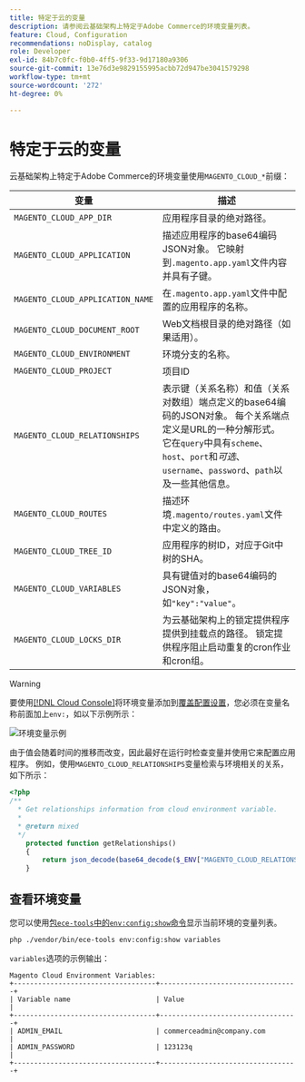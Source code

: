 ```yaml
---
title: 特定于云的变量
description: 请参阅云基础架构上特定于Adobe Commerce的环境变量列表。
feature: Cloud, Configuration
recommendations: noDisplay, catalog
role: Developer
exl-id: 84b7c0fc-f0b0-4ff5-9f33-9d17180a9306
source-git-commit: 13e76d3e9829155995acbb72d947be3041579298
workflow-type: tm+mt
source-wordcount: '272'
ht-degree: 0%

---
```


# 特定于云的变量

云基础架构上特定于Adobe Commerce的环境变量使用`MAGENTO_CLOUD_*`前缀：

| 变量 | 描述 |
| -------- | --------------- |
| `MAGENTO_CLOUD_APP_DIR` | 应用程序目录的绝对路径。 |
| `MAGENTO_CLOUD_APPLICATION` | 描述应用程序的base64编码JSON对象。 它映射到`.magento.app.yaml`文件内容并具有子键。 |
| `MAGENTO_CLOUD_APPLICATION_NAME` | 在`.magento.app.yaml`文件中配置的应用程序的名称。 |
| `MAGENTO_CLOUD_DOCUMENT_ROOT` | Web文档根目录的绝对路径（如果适用）。 |
| `MAGENTO_CLOUD_ENVIRONMENT` | 环境分支的名称。 |
| `MAGENTO_CLOUD_PROJECT` | 项目ID |
| `MAGENTO_CLOUD_RELATIONSHIPS` | 表示键（关系名称）和值（关系对数组）端点定义的base64编码的JSON对象。 每个关系端点定义是URL的一种分解形式。 它在`query`中具有`scheme`、`host`、`port`和&#x200B;_可选_、`username`、`password`、`path`以及一些其他信息。 |
| `MAGENTO_CLOUD_ROUTES` | 描述环境`.magento/routes.yaml`文件中定义的路由。 |
| `MAGENTO_CLOUD_TREE_ID` | 应用程序的树ID，对应于Git中树的SHA。 |
| `MAGENTO_CLOUD_VARIABLES` | 具有键值对的base64编码的JSON对象，如`"key":"value"`。 |
| `MAGENTO_CLOUD_LOCKS_DIR` | 为云基础架构上的锁定提供程序提供到挂载点的路径。 锁定提供程序阻止启动重复的cron作业和cron组。 |

>[!WARNING]
>
>要使用[[!DNL Cloud Console]](../project/overview.md)将环境变量添加到[覆盖配置设置](https://experienceleague.adobe.com/docs/commerce-operations/configuration-guide/paths/override-config-settings.html)，您必须在变量名称前面加上`env:`，如以下示例所示：
>
>![环境变量示例](../../assets/set-env-variable-ui.png)

由于值会随着时间的推移而改变，因此最好在运行时检查变量并使用它来配置应用程序。 例如，使用`MAGENTO_CLOUD_RELATIONSHIPS`变量检索与环境相关的关系，如下所示：

```php
<?php
/**
  * Get relationships information from cloud environment variable.
  *
  * @return mixed
  */
    protected function getRelationships()
    {
        return json_decode(base64_decode($_ENV["MAGENTO_CLOUD_RELATIONSHIPS"]), true);
    }
```

## 查看环境变量

您可以使用[包`ece-tools`中的`env:config:show`命令](../dev-tools/package-overview.md)显示当前环境的变量列表。

```bash
php ./vendor/bin/ece-tools env:config:show variables
```

`variables`选项的示例输出：

```terminal
Magento Cloud Environment Variables:
+-----------------------------------+----------------------------------+
| Variable name                     | Value                            |
+-----------------------------------+----------------------------------+
| ADMIN_EMAIL                       | commerceadmin@company.com        |
| ADMIN_PASSWORD                    | 123123q                          |
+-----------------------------------+----------------------------------+
```
